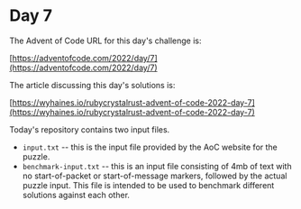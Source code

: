 # Day 7

The Advent of Code URL for this day's challenge is:

[https://adventofcode.com/2022/day/7](https://adventofcode.com/2022/day/7)

The article discussing this day's solutions is:

[https://wyhaines.io/rubycrystalrust-advent-of-code-2022-day-7](https://wyhaines.io/rubycrystalrust-advent-of-code-2022-day-7)

Today's repository contains two input files.

* `input.txt` -- this is the input file provided by the AoC website for the puzzle.
* `benchmark-input.txt` -- this is an input file consisting of 4mb of text with no start-of-packet or start-of-message markers, followed by the actual puzzle input. This file is intended to be used to benchmark different solutions against each other.
